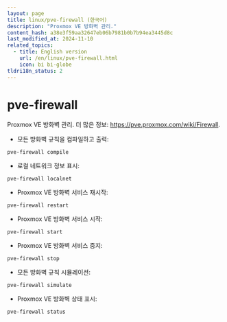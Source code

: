 ```yaml
---
layout: page
title: linux/pve-firewall (한국어)
description: "Proxmox VE 방화벽 관리."
content_hash: a38e3f59aa32647eb06b7981b0b7b94ea3445d8c
last_modified_at: 2024-11-10
related_topics:
  - title: English version
    url: /en/linux/pve-firewall.html
    icon: bi bi-globe
tldri18n_status: 2
---
```

# pve-firewall

Proxmox VE 방화벽 관리.
더 많은 정보: <https://pve.proxmox.com/wiki/Firewall>.

- 모든 방화벽 규칙을 컴파일하고 출력:

`pve-firewall compile`

- 로컬 네트워크 정보 표시:

`pve-firewall localnet`

- Proxmox VE 방화벽 서비스 재시작:

`pve-firewall restart`

- Proxmox VE 방화벽 서비스 시작:

`pve-firewall start`

- Proxmox VE 방화벽 서비스 중지:

`pve-firewall stop`

- 모든 방화벽 규칙 시뮬레이션:

`pve-firewall simulate`

- Proxmox VE 방화벽 상태 표시:

`pve-firewall status`
